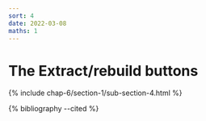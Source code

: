 ```yaml
---
sort: 4
date: 2022-03-08
maths: 1
---
```


# The Extract/rebuild buttons

{% include chap-6/section-1/sub-section-4.html %}

{% bibliography --cited %}

